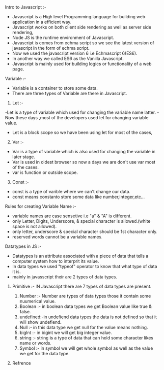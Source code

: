 Intro to Javascript :-

- Javascript is a High level Programming language for building web application in a efficient way.
- Javascript works on both client side rendering as well as server side rendering,
- Node JS is the runtime environment of Javascript.
- Javascript is comes from echma script so we see the latest version of javascript in the form of echma script.
- Now we used the javascript  version 6 i.e Echmascript 6(ES6).
- In another way we called ES6 as the Vanilla Javascript.
- Javascript is mainly used for building logics or functionality of a web page.



Variable :-

- Variable is a container to store some data.
- There are three types of Variable are there in Javascript.

1. Let :-

-Let is  a type of variable which used for changing the variable name latter.
-Now these days ,most of the developers used let for changing variable value.
- Let is a block scope so  we have been using let for most  of the cases,

2. Var :-

- Var is a type of variable which is also used for changing the variable in later stage.
- Var is used in oldest browser so now a days we are don't use var most of the cases.
- var is function or outside scope. 

3. Const :-

- const is a type of varible where we can't change our data.
- const means constanto store some data like number,integer,etc...

Rules for creating Variable Name :-

- variable names are case sensetive i.e "a" & "A" is different.
- only Letter, Digits, Underscore, & special character is allowed.(white space is not allowed).
- only letter, underscore & special character should be 1st character only.
- reserved words cannot be a variable names.



Datatypes in JS :-

- Datatypes is an attribute associated with  a piece of data that tells a computer system how to interprit its value.
- In data types we used "typeof" operator to know that what type of data it is.
- mainly in javasscript their are 2 types of data types.


1. Primitive :-
  IN Javascript  there are 7 types of data types are present.
   1. Number :- Number are types of data types those it contain some nuumerical value.
   2. Boolean :- in boolean data types we get Boolean value like  true & false.
   3. undefined:-in undefiend data types the data  is not defined so that it will show undefiend.
   4. Null :- in this data type we get null for the value means nothing.
   5. bigInt :- in bigint we will get big integer value.
   6. string :- string is a type of data that can hold some character likes name or words.
   7. Symbol :- in symbol we will get whole symbol as well as the value we get for the data type.

2. Refrence
